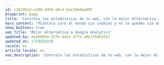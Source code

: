 ```yaml
---
id: c2810b1d-ce98-4d69-a6cd-bac1b6daa99f
blueprint: page
title: 'Controla las estadísticas de tu web, con la mejor Alternativa a Google Analítica y sus cookies.'
hero_content: 'Plántale cara al mundo sin cookies y no te quedes sin datos.'
show_buttons: true
seo_title: 'Mejor Alternativa a Google Analytics'
updated_by: 6ee8895a-52f6-44a1-a772-a0e7f04692b7
updated_at: 1724928328
locale: es
article_locale: es
seo_description: 'Controla las estadísticas de tu web, con la mejor Alternativa a Google Analítica y sus cookies.'
---
```

